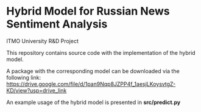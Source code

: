 # Hybrid Model for Russian News Sentiment Analysis
ITMO University R&D Project

This repository contains source code with the implementation of the hybrid model.

A package with the corresponding model can be downloaded via the following link: 
https://drive.google.com/file/d/1pan9Nqp8JZPP4f_1aesjLKoysvtgZ-KD/view?usp=drive_link

An example usage of the hybrid model is presented in <strong> src/predict.py </strong>
